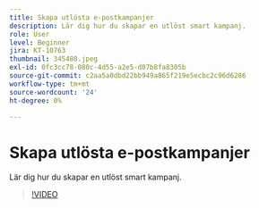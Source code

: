 ```yaml
---
title: Skapa utlösta e-postkampanjer
description: Lär dig hur du skapar en utlöst smart kampanj.
role: User
level: Beginner
jira: KT-10763
thumbnail: 345480.jpeg
exl-id: 0fc3cc78-080c-4d55-a2e5-d07b8fa8305b
source-git-commit: c2aa5a0dbd22bb949a865f219e5ecbc2c96d6286
workflow-type: tm+mt
source-wordcount: '24'
ht-degree: 0%

---
```


# Skapa utlösta e-postkampanjer

Lär dig hur du skapar en utlöst smart kampanj.

>[!VIDEO](https://video.tv.adobe.com/v/345480/?quality=12&learn=on)
